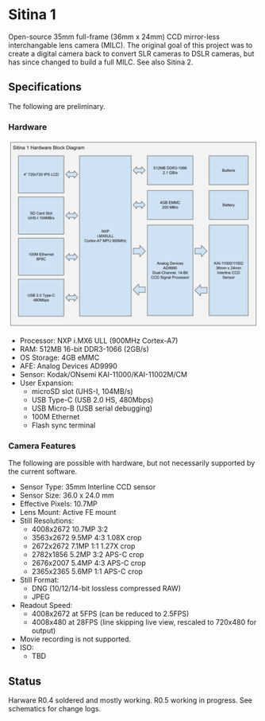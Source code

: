 # Sitina 1

Open-source 35mm full-frame (36mm x 24mm) CCD mirror-less interchangable lens camera (MILC). The original goal of this project was to create a digital camera back to convert SLR cameras to DSLR cameras, but has since changed to build a full MILC. See also Sitina 2.

## Specifications

The following are preliminary.

### Hardware

![Block Diagram](./Hardware/block_diagram.svg)

- Processor: NXP i.MX6 ULL (900MHz Cortex-A7)
- RAM: 512MB 16-bit DDR3-1066 (2GB/s)
- OS Storage: 4GB eMMC
- AFE: Analog Devices AD9990
- Sensor: Kodak/ONsemi KAI-11000/KAI-11002M/CM
- User Expansion:
  - microSD slot (UHS-I, 104MB/s)
  - USB Type-C (USB 2.0 HS, 480Mbps)
  - USB Micro-B (USB serial debugging)
  - 100M Ethernet
  - Flash sync terminal

### Camera Features

The following are possible with hardware, but not necessarily supported by the current software.

- Sensor Type: 35mm Interline CCD sensor
- Sensor Size: 36.0 x 24.0 mm
- Effective Pixels: 10.7MP
- Lens Mount: Active FE mount
- Still Resolutions:
  - 4008x2672 10.7MP 3:2
  - 3563x2672 9.5MP 4:3 1.08X crop
  - 2672x2672 7.1MP 1:1 1.27X crop
  - 2782x1856 5.2MP 3:2 APS-C crop
  - 2676x2007 5.4MP 4:3 APS-C crop
  - 2365x2365 5.6MP 1:1 APS-C crop
- Still Format:
  - DNG (10/12/14-bit lossless compressed RAW)
  - JPEG
- Readout Speed:
  - 4008x2672 at 5FPS (can be reduced to 2.5FPS)
  - 4008x480 at 28FPS (line skipping live view, rescaled to 720x480 for output)
- Movie recording is not supported.
- ISO:
  - TBD

## Status

Harware R0.4 soldered and mostly working. R0.5 working in progress. See schematics for change logs.